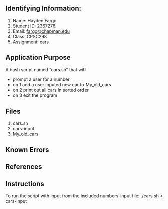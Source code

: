 ## Identifying Information: 
1. Name: Hayden Fargo
2. Student ID: 2367276
3. Email: fargo@chapman.edu
4. Class: CPSC298
5. Assignment: cars 

## Application Purpose
A bash script named “cars.sh” that will 
- prompt a user for a number
- on 1  add a user inputed new car to My_old_cars
- on 2 print out all cars in sorted order
- on 3 exit the program

## Files 
1. cars.sh
2. cars-input
3. My_old_cars

## Known Errors 

## References

## Instructions
To run the script with input from the included numbers-input file:
./cars.sh < cars-input
